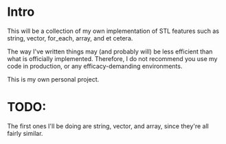 # Intro

This will be a collection of my own implementation of STL features such as string, vector, for_each, array, and et cetera.

The way I've written things may (and probably will) be less efficient than what is officially implemented. Therefore, I do not recommend you use my code in production, or any efficacy-demanding environments.

This is my own personal project.


# TODO:
The first ones I'll be doing are string, vector, and array, since they're all fairly similar.
